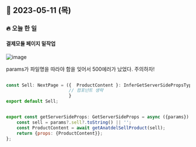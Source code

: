 ## 📆 2023-05-11 (목)
### 🔥 오늘 한 일 <br>

#### 결제모듈 페이지 밑작업

![image](https://github.com/mongsukim/Today-I-Learn/assets/29091608/a25728b8-50b7-4fda-80f4-4c462aafbc86)


params가 파일명을 따라야 함을 잊어서 500에러가 났었다.
주의하자!


```js

const Sell: NextPage = ({  ProductContent }: InferGetServerSidePropsType<typeof getServerSideProps>) => {
                        // 컴포넌트 생략
                        }
export default Sell;


export const getServerSideProps: GetServerSideProps = async ({params}) => {
    const sell = params?.sell?.toString() || '';
    const ProductContent = await getAnatdelSellProduct(sell);
    return {props: {ProductContent}};
};


```
